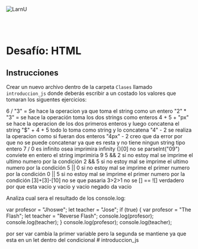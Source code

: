 ![LarnU](../_src/assets/00-PrimerosPasos/logo_LarnU.png)

<br>
<br>

# Desafío: HTML

## Instrucciones

Crear un nuevo archivo dentro de la carpeta `Clases` llamado `introduccion_js` donde deberás escribir a un costado los valores que tomaran los siguentes ejercicios:

6 / "3" = Se hace la operacion ya que toma el string como un entero 
"2" * "3" = se hace la operación toma los dos strings como enteros
4 + 5 + "px" se hace la operacion de los dos primeros enteros y luego concatena el string 
"$" + 4 + 5 todo lo toma como string y lo concatena 
"4" - 2 se realiza la operacion como si fueran dos enteros 
"4px" - 2 creo que da error por que no se puede concatenar ya que es resta y no tiene ningun string tipo entero
7 / 0 es infinito osea imprimira infinity 
{}[0] no se 
parseInt("09")  conviete en entero el string imprimiria 9
5 && 2  si no estoy mal se imprime el ultimo numero por la condición 
2 && 5  si no estoy mal se imprime el ultimo numero por la condición
5 || 0  si no estoy mal se imprime el primer numero por la condición 
0 || 5  si no estoy mal se imprime el primer numero por la condición 
[3]+[3]-[10] no se que pasaria 
3>2>1 no se
[] == ![] verdadero por que esta vacio y vacio y vacio negado da vacio 


Analiza cual sera el resultado de los console.log:

var profesor = "Jhoswe";
let teacher = "Jose";
if (true) {
    var profesor = "The Flash";
    let teacher = "Reverse Flash";
    console.log(profesor);
    console.log(teacher);
}
console.log(profesor);
console.log(teacher);


por ser var cambia la primer variable pero la segunda se mantiene ya que esta en un let dentro del condicional # introduccion_js
